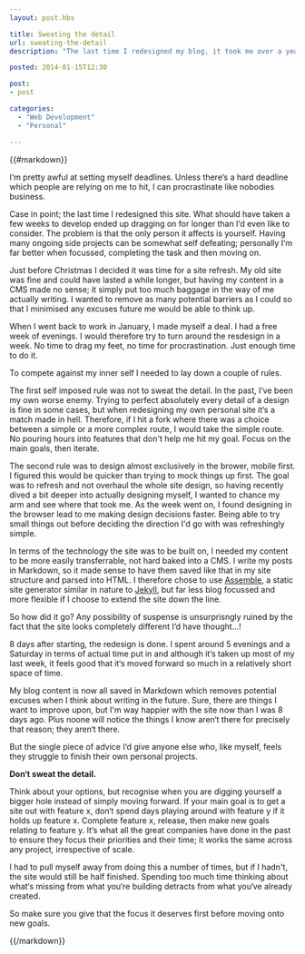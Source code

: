 ```yaml
---
layout: post.hbs

title: Sweating the detail
url: sweating-the-detail
description: "The last time I redesigned my blog, it took me over a year to have something to show for it. This time I gave myself a week."

posted: 2014-01-15T12:30

post:
- post

categories:
  - "Web Development"
  - "Personal"

---
```


{{#markdown}}

I‘m pretty awful at setting myself deadlines.  Unless there‘s a hard deadline which people are relying on me to hit, I can procrastinate like nobodies business.

Case in point; the last time I redesigned this site.  What should have taken a few weeks to develop ended up dragging on for longer than I‘d even like to consider.  The problem is that the only person it affects is yourself.  Having many ongoing side projects can be somewhat self defeating; personally I‘m far better when focussed, completing the task and then moving on.

Just before Christmas I decided it was time for a site refresh.  My old site was fine and could have lasted a while longer, but having my content in a CMS made no sense; it simply put too much baggage in the way of me actually writing.  I wanted to remove as many potential barriers as I could so that I minimised any excuses future me would be able to think up.

When I went back to work in January, I made myself a deal. I had a free week of evenings. I would therefore try to turn around the resdesign in a week. No time to drag my feet, no time for procrastination. Just enough time to do it.

To compete against my inner self I needed to lay down a couple of rules.

The first self imposed rule was not to sweat the detail.  In the past, I‘ve been my own worse enemy. Trying to perfect absolutely every detail of a design is fine in some cases, but when redesigning my own personal site it‘s a match made in hell.  Therefore, if I hit a fork where there was a choice between a simple or a more complex route, I would take the simple route.  No pouring hours into features that don't help me hit my goal. Focus on the main goals, then iterate.

The second rule was to design almost exclusively in the brower, mobile first.  I figured this would be quicker than trying to mock things up first.  The goal was to refresh and not overhaul the whole site design, so having recently dived a bit deeper into actually designing myself, I wanted to chance my arm and see where that took me.  As the week went on, I found designing in the browser lead to me making design decisions faster.  Being able to try small things out before deciding the direction I'd go with was refreshingly simple.

In terms of the technology the site was to be built on, I needed my content to be more easily transferrable, not hard baked into a CMS.  I write my posts in Markdown, so it made sense to have them saved like that in my site structure and parsed into HTML.  I therefore chose to use [Assemble](http://assemble.io/), a static site generator similar in nature to [Jekyll](http://jekyllrb.com/), but far less blog focussed and more flexible if I choose to extend the site down the line.

So how did it go?  Any possibility of suspense is unsurprisngly ruined by the fact that the site looks completely different I‘d have thought…!

8 days after starting, the redesign is done. I spent around 5 evenings and a Saturday in terms of actual time put in and although it‘s taken up most of my last week, it feels good that it‘s moved forward so much in a relatively short space of time.

My blog content is now all saved in Markdown which removes potential excuses when I think about writing in the future.  Sure, there are things I want to improve upon, but I'm way happier with the site now than I was 8 days ago. Plus noone will notice the things I know aren‘t there for precisely that reason; they aren‘t there.

But the single piece of advice I‘d give anyone else who, like myself, feels they struggle to finish their own personal projects.

**Don‘t sweat the detail.**

Think about your options, but recognise when you are digging yourself a bigger hole instead of simply moving forward.  If your main goal is to get a site out with feature x, don‘t spend days playing around with feature y if it holds up feature x.  Complete feature x, release, then make new goals relating to feature y.  It‘s what all the great companies have done in the past to ensure they focus their priorities and their time; it works the same across any project, irrespective of scale.

I had to pull myself away from doing this a number of times, but if I hadn't, the site would still be half finished.  Spending too much time thinking about what‘s missing from what you‘re building detracts from what you‘ve already created.

So make sure you give that the focus it deserves first before moving onto new goals.

{{/markdown}}